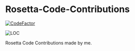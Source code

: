 # Rosetta-Code-Contributions

[![CodeFactor](https://www.codefactor.io/repository/github/jc-progjava/rosetta-code-contributions/badge)](https://www.codefactor.io/repository/github/jc-progjava/rosetta-code-contributions)

![LOC](https://tokei.rs/b1/github/jc-progjava/rosetta-code-contributions)


Rosetta Code Contributions made by me.


